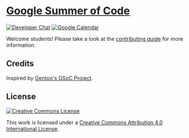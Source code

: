 # [Google Summer of Code](https://summerofcode.withgoogle.com)

[![Developer Chat](https://img.shields.io/gitter/room/proot-me/devs.svg?style=flat-square)](https://gitter.im/proot-me/gsoc)
[![Google Calendar](https://img.shields.io/badge/calendar-google-yellow?style=flat-square)](https://calendar.google.com/calendar?cid=dTVwaWlrYzcyM3Zqa2NhZ2s1N25xZWdyMDBAZ3JvdXAuY2FsZW5kYXIuZ29vZ2xlLmNvbQ)

Welcome students! Please take a look at the [contributing guide](CONTRIBUTING.md) for more information.

## Credits

Inspired by [Gentoo's GSoC Project](https://wiki.gentoo.org/wiki/Google_Summer_of_Code).

## License

[![Creative Commons License](http://i.creativecommons.org/l/by/4.0/88x31.png)][cc-by-4.0]

This work is licensed under a [Creative Commons Attribution 4.0 International License][cc-by-4.0].

[cc-by-4.0]: http://creativecommons.org/licenses/by/4.0
